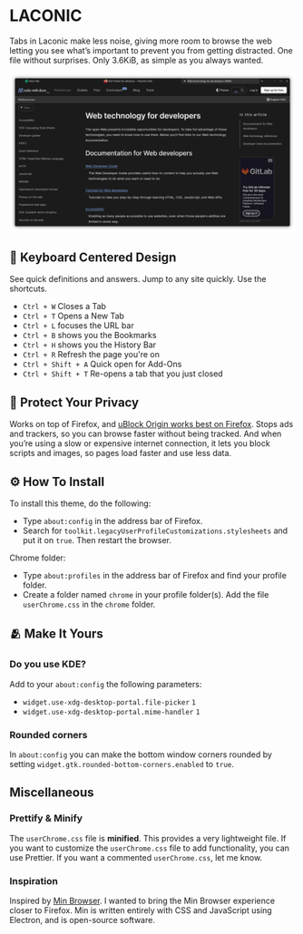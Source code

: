 # LACONIC

Tabs in Laconic make less noise, giving more room to browse the web letting you see what’s important to prevent you from getting distracted. One file without surprises. Only 3.6KiB, as simple as you always wanted.

![image](/assets/images/headerdark.png)

## :dart: Keyboard Centered Design

See quick definitions and answers. Jump to any site quickly. Use the shortcuts.

- `Ctrl + W` Closes a Tab
- `Ctrl + T` Opens a New Tab
- `Ctrl + L` focuses the URL bar
- `Ctrl + B` shows you the Bookmarks
- `Ctrl + H` shows you the History Bar
- `Ctrl + R` Refresh the page you're on
- `Ctrl + Shift + A` Quick open for Add-Ons
- `Ctrl + Shift + T` Re-opens a tab that you just closed

## :ninja: Protect Your Privacy

Works on top of Firefox, and [uBlock Origin works best on Firefox](https://github.com/gorhill/uBlock/wiki/uBlock-Origin-works-best-on-Firefox). Stops ads and trackers, so you can browse faster without being tracked. And when you’re using a slow or expensive internet connection, it lets you block scripts and images, so pages load faster and use less data.

## :gear: How To Install

To install this theme, do the following:

- Type `about:config` in the address bar of Firefox.
- Search for `toolkit.legacyUserProfileCustomizations.stylesheets` and put it on `true`. Then restart the browser.

Chrome folder:

- Type `about:profiles` in the address bar of Firefox and find your profile folder.
- Create a folder named `chrome` in your profile folder(s). Add the file `userChrome.css` in the `chrome` folder.

## :people_hugging: Make It Yours

### Do you use KDE?

Add to your `about:config` the following parameters:

- `widget.use-xdg-desktop-portal.file-picker` `1`
- `widget.use-xdg-desktop-portal.mime-handler` `1`

### Rounded corners

In `about:config` you can make the bottom window corners rounded by setting `widget.gtk.rounded-bottom-corners.enabled` to `true`.

## Miscellaneous

### Prettify & Minify

The `userChrome.css` file is **minified**. This provides a very lightweight file. If you want to customize the `userChrome.css` file to add functionality, you can use Prettier. If you want a commented `userChrome.css`, let me know.

### Inspiration

Inspired by [Min Browser](https://github.com/minbrowser/min). I wanted to bring the Min Browser experience closer to Firefox. Min is written entirely with CSS and JavaScript using Electron, and is open-source software.
